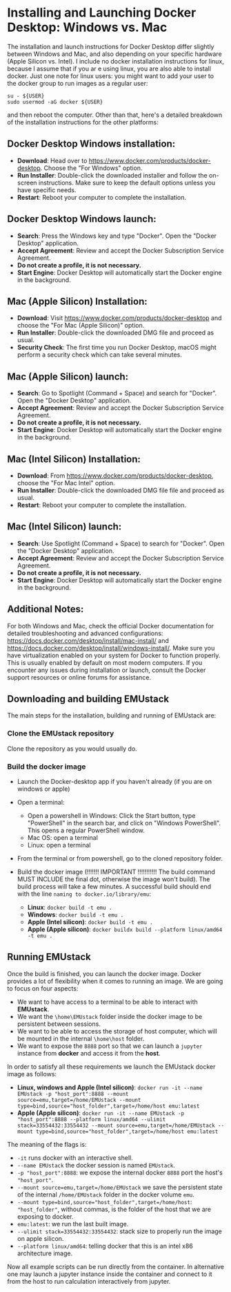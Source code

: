 # Installing and Launching Docker Desktop: Windows vs. Mac
The installation and launch instructions for Docker Desktop differ slightly between Windows and Mac, and also depending on your specific hardware (Apple Silicon vs. Intel). I include no docker installation instructions for linux, because I assume that if you ar
e using linux, you are also able to install docker. Just one note for linux users: you might want to add your user to the docker group to run images as a regular user: 
```
su - ${USER}
sudo usermod -aG docker ${USER}
```

and then reboot the computer. Other than that, here's a detailed breakdown of the installation instructions for the other platforms:

## Docker Desktop Windows installation:
- **Download**: Head over to https://www.docker.com/products/docker-desktop. Choose the "For Windows" option.
- **Run Installer**: Double-click the downloaded installer and follow the on-screen instructions. Make sure to keep the default options unless you have specific needs.
- **Restart**: Reboot your computer to complete the installation.

## Docker Desktop Windows launch:
- **Search**: Press the Windows key and type "Docker". Open the "Docker Desktop" application.
- **Accept Agreement**: Review and accept the Docker Subscription Service Agreement.
- **Do not create a profile, it is not necessary.**
- **Start Engine**: Docker Desktop will automatically start the Docker engine in the background.

## Mac (Apple Silicon) Installation:
- **Download**: Visit https://www.docker.com/products/docker-desktop and choose the "For Mac (Apple Silicon)" option.
- **Run Installer**: Double-click the downloaded DMG file and proceed as usual.
- **Security Check**: The first time you run Docker Desktop, macOS might perform a security check which can take several minutes.

## Mac (Apple Silicon) launch:
- **Search**: Go to Spotlight (Command + Space) and search for "Docker". Open the "Docker Desktop" application.
- **Accept Agreement**: Review and accept the Docker Subscription Service Agreement.
- **Do not create a profile, it is not necessary.**
- **Start Engine**: Docker Desktop will automatically start the Docker engine in the background.

## Mac (Intel Silicon) Installation:
- **Download**: From https://www.docker.com/products/docker-desktop, choose the "For Mac Intel" option.
- **Run Installer**: Double-click the downloaded DMG file file and proceed as usual.
- **Restart**: Reboot your computer to complete the installation.

## Mac (Intel Silicon) launch:
- **Search**: Use Spotlight (Command + Space) to search for "Docker". Open the "Docker Desktop" application.
- **Accept Agreement**: Review and accept the Docker Subscription Service Agreement.
- **Do not create a profile, it is not necessary.**
- **Start Engine**: Docker Desktop will automatically start the Docker engine in the background.


## Additional Notes:
For both Windows and Mac, check the official Docker documentation for detailed troubleshooting and advanced configurations: https://docs.docker.com/desktop/install/mac-install/ and https://docs.docker.com/desktop/install/windows-install/. Make sure you have virtualization enabled on your system for Docker to function properly. This is usually enabled by default on most modern computers. If you encounter any issues during installation or launch, consult the Docker support resources or online forums for assistance.

## Downloading and building EMUstack 
The main steps for the installation, building and running of EMUstack are:

### Clone the EMUstack repository
Clone the repository as you would usually do.
### Build the docker image
- Launch the Docker-desktop app if you haven't already (if you are on windows or apple)
- Open a terminal:
    - Open a powershell in Windows: Click the Start button, type "PowerShell" in the search bar, and click on "Windows PowerShell". This opens a regular PowerShell window.
    - Mac OS: open a terminal
    - Linux: open a terminal

- From the terminal or from powershell, go to the cloned repository folder.
- Build the docker image (!!!!!!! IMPORTANT !!!!!!!!!!! The build command MUST INCLUDE the final dot, otherwise the image won't build). The build process will take a few minutes. A successful build should end with the line ``naming to docker.io/library/emu``:
    - **Linux**: ``docker build -t emu .``
    - **Windows**: ``docker build -t emu .``
    - **Apple (Intel silicon)**: ``docker build -t emu .``
    - **Apple (Apple silicon)**: ``docker buildx build --platform linux/amd64 -t emu .``

## Running EMUstack
Once the build is finished, you can launch the docker image. Docker provides a lot of flexibility when it comes to running an image. We are going to focus on four aspects:
- We want to have access to a terminal to be able to interact with **EMUstack**.
- We want the ``\home\EMUstack`` folder inside the docker image to be persistent between sessions.
- We want to be able to access the storage of host computer, which will be mounted in the internal ``\home\host`` folder.
- We want to expose the ``8888`` port so that we can launch a ``jupyter`` instance from **docker** and access it from the **host**.

In order to satisfy all these requirements we launch the EMUstack docker image as follows:
 - **Linux, windows and Apple (Intel silicon)**: ``docker run -it --name EMUstack -p "host_port":8888 --mount source=emu,target=/home/EMUstack --mount type=bind,source="host_folder",target=/home/host emu:latest``
 - **Apple (Apple silicon)**: ``docker run -it --name EMUstack -p "host_port":8888 --platform linux/amd64 --ulimit stack=33554432:33554432 --mount source=emu,target=/home/EMUstack --mount type=bind,source="host_folder",target=/home/host emu:latest``

 The meaning of the flags is:
 - ``-it`` runs docker with an interactive shell.
 - ``--name EMUstack`` the docker session is named ``EMUstack``.
 - ``-p "host_port":8888``: we expose the internal docker ``8888`` port the host's ``"host_port"``.
 - ``--mount source=emu,target=/home/EMUstack`` we save the persistent state of the internal ``/home/EMUstack`` folder in the docker volume ``emu``.
 - ``--mount type=bind,source="host_folder",target=/home/host``: ``"host_folder"``, without commas, is the folder of the host that we are exposing to docker.
 - ``emu:latest``: we run the last built image.
 - ``--ulimit stack=33554432:33554432``: stack size to properly run the image on apple silicon.
 - ``--platform linux/amd64``: telling docker that this is an intel x86 architecture image.

 Now all example scripts can be run directly from the container. In alternative one may launch a jupyter instance inside the container and connect to it from the host to run calculation interactively from jupyter.
